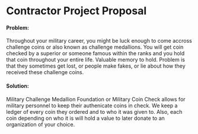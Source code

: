 # Contractor Project Proposal

#### Problem:
Throughout your military career, you might be luck enough to come accross challenge coins or also known as challenge medallions. You will get coin checked by a superior or someone famous within the ranks and you hold that coin throughout your entire life. Valuable memory to hold. Problem is that they sometimes get lost, or people make fakes, or lie about how they received these challenge coins. 

#### Solution:
Military Challenge Medallion Foundation or Military Coin Check allows for military personnel to keep their authenicate coins in check. We keep a ledger of every coin they ordered and to who it was given to. Also, each coin depending on who it is will hold a value to later donate to an organization of your choice. 
